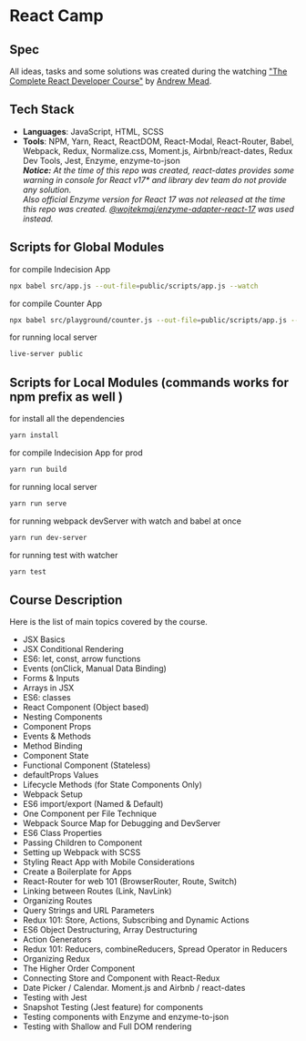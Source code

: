 # React Camp

## Spec
All ideas, tasks and some solutions was created during the watching ["The Complete React Developer Course"](https://ibm-learning.udemy.com/course-dashboard-redirect/?course_id=1286908) by [Andrew Mead](https://mead.io).

## Tech Stack
 - **Languages**: JavaScript, HTML, SCSS
 - **Tools**: NPM, Yarn, React, ReactDOM, React-Modal, React-Router, Babel, Webpack, Redux, Normalize.css, Moment.js, Airbnb/react-dates, Redux Dev Tools, Jest, Enzyme, enzyme-to-json
\
***Notice:*** *At the time of this repo was created, react-dates provides some warning in console for React v17\* and library dev team do not provide any solution.*
\
*Also official Enzyme version for React 17 was not released at the time this repo was created. [@wojtekmaj/enzyme-adapter-react-17](https://www.npmjs.com/package/@wojtekmaj/enzyme-adapter-react-17) was used instead.*

## Scripts for Global Modules
for compile Indecision App
```sh
npx babel src/app.js --out-file=public/scripts/app.js --watch
```
for compile Counter App
```sh
npx babel src/playground/counter.js --out-file=public/scripts/app.js --watch
```
for running local server
```sh
live-server public
```

## Scripts for Local Modules (commands works for npm prefix as well )
for install all the dependencies
```sh
yarn install
```

for compile Indecision App for prod
```sh
yarn run build
```

for running local server
```sh
yarn run serve
```

for running webpack devServer with watch and babel at once
```sh
yarn run dev-server
```

for running test with watcher
```sh
yarn test
```

## Course Description
Here is the list of main topics covered by the course.
- JSX Basics
- JSX Conditional Rendering
- ES6: let, const, arrow functions
- Events (onClick, Manual Data Binding)
- Forms & Inputs
- Arrays in JSX
- ES6: classes
- React Component (Object based)
- Nesting Components
- Component Props
- Events & Methods
- Method Binding
- Component State
- Functional Component (Stateless)
- defaultProps Values
- Lifecycle Methods (for State Components Only)
- Webpack Setup
- ES6 import/export (Named & Default)
- One Component per File Technique
- Webpack Source Map for Debugging and DevServer
- ES6 Class Properties
- Passing Children to Component
- Setting up Webpack with SCSS
- Styling React App with Mobile Considerations
- Create a Boilerplate for Apps
- React-Router for web 101 (BrowserRouter, Route, Switch)
- Linking between Routes (Link, NavLink)
- Organizing Routes
- Query Strings and URL Parameters
- Redux 101: Store, Actions, Subscribing and Dynamic Actions
- ES6 Object Destructuring, Array Destructuring
- Action Generators
- Redux 101: Reducers, combineReducers, Spread Operator in Reducers
- Organizing Redux
- The Higher Order Component
- Connecting Store and Component with React-Redux
- Date Picker / Calendar. Moment.js and Airbnb / react-dates
- Testing with Jest
- Snapshot Testing (Jest feature) for components
- Testing components with Enzyme and enzyme-to-json
- Testing with Shallow and Full DOM rendering
